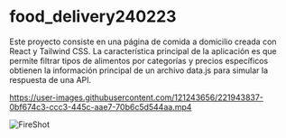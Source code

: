 # food_delivery240223

Este proyecto consiste en una página de comida a domicilio creada con React y Tailwind CSS. La característica principal de la aplicación es que permite filtrar tipos de alimentos por categorías y precios específicos obtienen la información principal de un archivo data.js para simular la respuesta de una API.

https://user-images.githubusercontent.com/121243656/221943837-0bf674c3-ccc3-445c-aae7-70b6c5d544aa.mp4

![FireShot](https://user-images.githubusercontent.com/121243656/221944956-7c3d46fa-0acf-4ea0-911b-f734ae480e28.png)